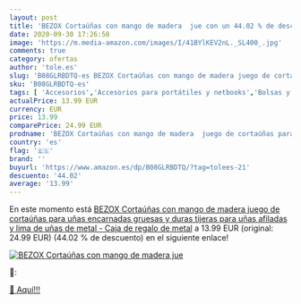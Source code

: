 ```yaml
---
layout: post
title: 'BEZOX Cortaúñas con mango de madera  jue con un 44.02 % de descuento'
date: 2020-09-30 17:26:58
image: 'https://m.media-amazon.com/images/I/41BYlKEV2nL._SL400_.jpg'
comments: true
category: ofertas
author: 'tole.es'
slug: 'B08GLRBDTQ-es BEZOX Cortaúñas con mango de madera juego de cortaúñas...'
sku: 'B08GLRBDTQ-es'
tags: [ 'Accesorios','Accesorios para portátiles y netbooks','Bolsas y fundas para portátiles y netbooks','Informática','Mochilas para portátiles y netbooks','tijeras', ]
actualPrice: 13.99 EUR
currency: EUR
price: 13.99
comparePrice: 24.99 EUR
prodname: 'BEZOX Cortaúñas con mango de madera  juego de cortaúñas para uñas encarnadas gruesas y duras  tijeras para uñas afiladas y lima de uñas de metal - Caja de regalo de metal'
country: 'es'
flag: '🇪🇸'
brand: ''
buyurl: 'https://www.amazon.es/dp/B08GLRBDTQ/?tag=tolees-21'
descuento: '44.02'
average: '13.99'
---
```


En este momento está [BEZOX Cortaúñas con mango de madera  juego de cortaúñas para uñas encarnadas gruesas y duras  tijeras para uñas afiladas y lima de uñas de metal - Caja de regalo de metal](https://www.amazon.es/dp/B08GLRBDTQ/?tag=tolees-21) a 13.99 EUR (original: 24.99 EUR) (44.02 %  de descuento) en el siguiente enlace!

[![BEZOX Cortaúñas con mango de madera  jue](https://m.media-amazon.com/images/I/41BYlKEV2nL._SL400_.jpg)](https://www.amazon.es/dp/B08GLRBDTQ/?tag=tolees-21)

🔎:


[🛒 Aquí!!!](https://www.amazon.es/dp/B08GLRBDTQ/?tag=tolees-21)
